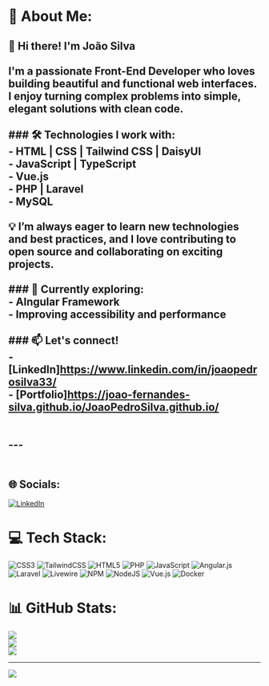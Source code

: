 # 💫 About Me:
## 👋 Hi there! I'm João Silva<br><br>I'm a passionate **Front-End Developer** who loves building beautiful and functional web interfaces.  <br>I enjoy turning complex problems into simple, elegant solutions with clean code.<br><br>### 🛠 Technologies I work with:<br>- **HTML | CSS | Tailwind CSS | DaisyUI**<br>- **JavaScript | TypeScript**<br>- **Vue.js**<br>- **PHP | Laravel**<br>- **MySQL**<br><br>💡 I’m always eager to learn new technologies and best practices, and I love contributing to open source and collaborating on exciting projects.<br><br>### 🌱 Currently exploring:<br>- Alngular Framework<br>- Improving accessibility and performance<br><br>### 📫 Let's connect!<br>- [LinkedIn]https://www.linkedin.com/in/joaopedrosilva33/<br>- [Portfolio]https://joao-fernandes-silva.github.io/JoaoPedroSilva.github.io/ <br><br><br>---<br><br>


## 🌐 Socials:
[![LinkedIn](https://img.shields.io/badge/LinkedIn-%230077B5.svg?logo=linkedin&logoColor=white)](https://linkedin.com/in/https://www.linkedin.com/in/joaopedrosilva33/) 

# 💻 Tech Stack:
![CSS3](https://img.shields.io/badge/css3-%231572B6.svg?style=for-the-badge&logo=css3&logoColor=white) ![TailwindCSS](https://img.shields.io/badge/tailwindcss-%2338B2AC.svg?style=for-the-badge&logo=tailwind-css&logoColor=white) ![HTML5](https://img.shields.io/badge/html5-%23E34F26.svg?style=for-the-badge&logo=html5&logoColor=white) ![PHP](https://img.shields.io/badge/php-%23777BB4.svg?style=for-the-badge&logo=php&logoColor=white) ![JavaScript](https://img.shields.io/badge/javascript-%23323330.svg?style=for-the-badge&logo=javascript&logoColor=%23F7DF1E) ![Angular.js](https://img.shields.io/badge/angular.js-%23E23237.svg?style=for-the-badge&logo=angularjs&logoColor=white) ![Laravel](https://img.shields.io/badge/laravel-%23FF2D20.svg?style=for-the-badge&logo=laravel&logoColor=white) ![Livewire](https://img.shields.io/badge/livewire-%234e56a6.svg?style=for-the-badge&logo=livewire&logoColor=white) ![NPM](https://img.shields.io/badge/NPM-%23CB3837.svg?style=for-the-badge&logo=npm&logoColor=white) ![NodeJS](https://img.shields.io/badge/node.js-6DA55F?style=for-the-badge&logo=node.js&logoColor=white) ![Vue.js](https://img.shields.io/badge/vue.js-%2335495e.svg?style=for-the-badge&logo=vuedotjs&logoColor=%234FC08D) ![Docker](https://img.shields.io/badge/docker-%230db7ed.svg?style=for-the-badge&logo=docker&logoColor=white)
# 📊 GitHub Stats:
![](https://github-readme-stats.vercel.app/api?username=Joao-Fernandes-Silva&theme=dark&hide_border=false&include_all_commits=false&count_private=false)<br/>
![](https://nirzak-streak-stats.vercel.app/?user=Joao-Fernandes-Silva&theme=dark&hide_border=false)<br/>
![](https://github-readme-stats.vercel.app/api/top-langs/?username=Joao-Fernandes-Silva&theme=dark&hide_border=false&include_all_commits=false&count_private=false&layout=compact)

---
[![](https://visitcount.itsvg.in/api?id=Joao-Fernandes-Silva&icon=0&color=0)](https://visitcount.itsvg.in)

